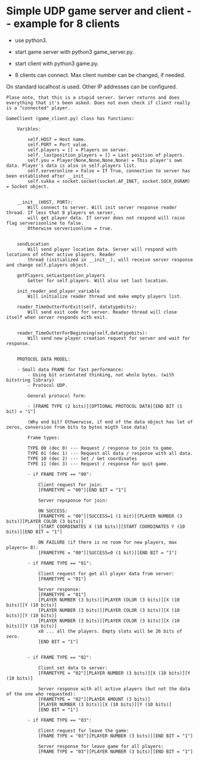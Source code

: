 # Simple UDP game server and client -- example for 8 clients

- use python3.

- start game server with python3 game_server.py.
- start client with python3 game.py.
- 8 clients can connect. Max client number can be changed, if needed.

On standard localhost is used. Other IP addresses can be configured.

    Plase note, that this is a stupid server. Server returns and does everything that it's been asked. Does not even check if client really is a "connected" player.    
    
    GameClient (game_client.py) class has functions:
    
        Varibles:
            
            self.HOST = Host name.
            self.PORT = Port value.
            self.players = [] = Players on server.
            self._lastposition_players = [] = Last position of players.
            self.you = Player(None,None,None,None) = This player's own data. Player's data is also in self.players list. 
            self.serveronline = False = If True, connection to server has been established after __init__
            self.sukka = socket.socket(socket.AF_INET, socket.SOCK_DGRAM) = Socket object.
        
    
        __init__(HOST, PORT):
            Will connect to server. Will init server response reader thread. If less that 8 players on server, 
            will get player data. If server does not respond will raise flag serverisonline to false. 
            Otherwise serverisonline = true.
    
    
        sendLocation
            Will send player location data. Server will respond with locations of other active players. Reader
            thread (initialized in __init__), will receive server response and change self.players object.
            
        getPlayers_setLastpostion_players
            Getter for self.players. Will also set last location.
        
        init_reader_and_player_variable
            Will initialize reader thread and make empty players list.
    
        reader_TimeOutterForExit(self, datatypebits):
            Will send exit code for server. Reader thread will close itself when server responds with exit.
            
    
        reader_TimeOutterForBeginning(self,datatypebits):
            Will send new player creation request for server and wait for response.
            
    
        PROTOCOL DATA MODEL:
             
        - Small data FRAME for fast performance: 
            - Using bit orientated thinking, not whole bytes. (with bitstring library)
            - Protocol UDP.
            
            General protocol form:
    
            - [FRAME TYPE (2 bits)][OPTIONAL PROTOCOL DATA][END BIT (1 bit) = "1"]
            
            (Why end bit? Othwerwise, if end of the data object has lot of zeros, conversion from bits to bytes migth lose data)
            
            Frame types:
            
            TYPE 00 (dec 0) --- Request / response to join to game.
            TYPE 01 (dec 1) --- Request all data / response with all data.
            TYPE 10 (dec 2) --- Set / Get coordinates
            TYPE 11 (dec 3) --- Request / response for quit game.
            
            - if FRAME TYPE == "00": 
                
                Client request for join:   
                [FRAMETYPE = "00"][END BIT = "1"]    
            
                Server repsponse for join:
                
                ON SUCCESS:
                [FRAMETYPE = "00"][SUCCESS=1 (1 bit)][PLAYER NUMBER (3 bits)][PLAYER COLOR (3 bits)]
                [START COORDINATES X (10 bits)][START COORDINATES Y (10 bits)][END BIT = "1"]
                
                ON FAILURE (if there is no room for new players, max players= 8):
                [FRAMETYPE = "00"][SUCCESS=0 (1 bit)][END BIT = "1"]
            
            - if FRAME TYPE == "01":
                
                Client request for get all player data from server:
                [FRAMETYPE = "01"]
                
                Server response:
                [FRAMETYPE = "01"]
                [PLAYER NUMBER (3 bits)][PLAYER COLOR (3 bits)][X (10 bits)][Y (10 bits)]
                [PLAYER NUMBER (3 bits)][PLAYER COLOR (3 bits)][X (10 bits)][Y (10 bits)]
                [PLAYER NUMBER (3 bits)][PLAYER COLOR (3 bits)][X (10 bits)][Y (10 bits)]
                x8 ... all the players. Empty slots will be 26 bits of zero. 
                [END BIT = "1"] 
                
                
            - if FRAME TYPE == "02":
                
                Client set data to server:
                [FRAMETYPE = "02"][PLAYER NUMBER (3 bits)][X (10 bits)][Y (10 bits)]
        
                Server response with all active players (but not the data of the one who requested):
                [FRAMETYPE = "02"][PLAYER AMOUNT (3 bits)]
                [PLAYER NUMBER (3 bits)][X (10 bits)][Y (10 bits)]
                [END BIT = "1"]
                
            - if FRAME TYPE == "03":
                
                Client request for leave the game:
                [FRAME TYPE = "03"][PLAYER NUMBER (3 bits)][END BIT = "1"]
                
                Server response for leave game for all players:
                [FRAME TYPE = "03"][PLAYER NUMBER (3 bits)][END BIT = "1"]
                
    

